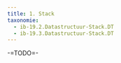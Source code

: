 ```yaml
---
title: 1. Stack
taxonomie:
  - ib-19.2.Datastructuur-Stack.DT
  - ib-19.3.Datastructuur-Stack.DT
---
```


-=TODO=-